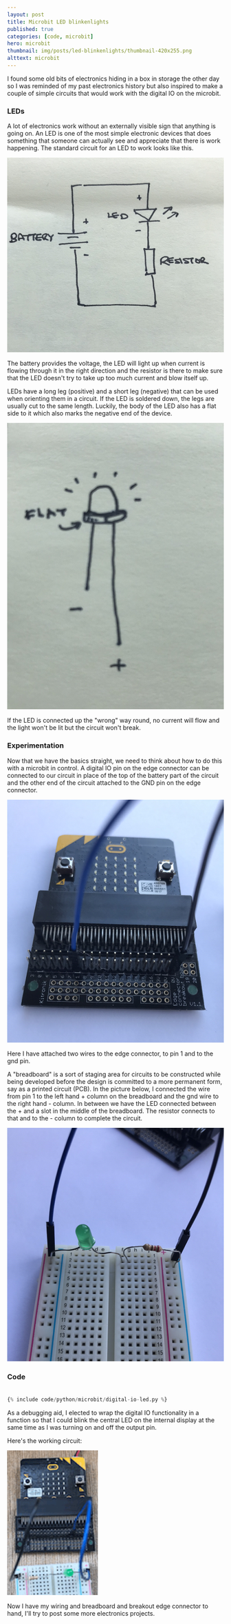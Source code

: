 ```yaml
---
layout: post
title: Microbit LED blinkenlights
published: true
categories: [code, microbit]
hero: microbit
thumbnail: img/posts/led-blinkenlights/thumbnail-420x255.png
alttext: microbit
---
```


I found some old bits of electronics hiding in a box in storage the other day so I was reminded of my past electronics history but also inspired to 
make a couple of simple circuits that would work with the digital IO on the microbit. 

### LEDs

A lot of electronics work without an externally visible sign that anything is going on. An LED is one of the most simple electronic devices that 
does something that someone can actually see and appreciate that there is work happening. The standard circuit for an LED to work looks like this. 

![led circuit](/img/posts/led-blinkenlights/led-circuit.png)

The battery provides the voltage, the LED will light up when current is flowing through it in the right direction and the resistor is there to make sure 
that the LED doesn't try to take up too much current and blow itself up. 

LEDs have a long leg (positive) and a short leg (negative) that can be used when orienting them in a circuit. If the LED is soldered down, the legs are usually 
cut to the same length. Luckily, the body of the LED also has a flat side to it which also marks the negative end of the device. 

![led package](/img/posts/led-blinkenlights/led-package.png)

If the LED is connected up the "wrong" way round, no current will flow and the light won't be lit but the circuit won't break. 

### Experimentation

Now that we have the basics straight, we need to think about how to do this with a microbit in control. A digital IO pin on the edge connector can be connected to 
our circuit in place of the top of the battery part of the circuit and the other end of the circuit attached to the GND pin on the edge connector. 

![microbit io](/img/posts/led-blinkenlights/microbit1.png)

Here I have attached two wires to the edge connector, to pin 1 and to the gnd pin. 

A "breadboard" is a sort of staging area for circuits to be constructed while being developed before the design is committed to a more permanent form, say as 
a printed circuit (PCB). In the picture below, I connected the wire from pin 1 to the left hand + column on the breadboard and the gnd wire to the right hand - 
column. In between we have the LED connected between the + and a slot in the middle of the breadboard. The resistor connects to that and to the - column to 
complete the circuit. 

![breadboard](/img/posts/led-blinkenlights/breadboard1.png)


### Code

```python

{% include code/python/microbit/digital-io-led.py %}

```

As a debugging aid, I elected to wrap the digital IO functionality in a function so that I could blink the central LED on the internal display at the 
same time as I was turning on and off the output pin. 

Here's the working circuit:


![circuit gif](/img/posts/led-blinkenlights/led-green.gif)


Now I have my wiring and breadboard and breakout edge connector to hand, I'll try to post some more electronics projects.
